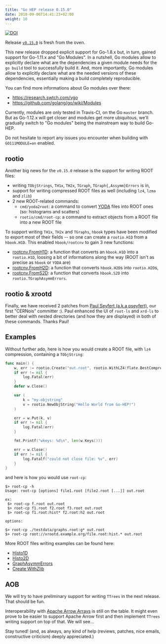 ```yaml
---
title: "Go HEP release 0.15.0"
date: 2018-09-06T14:41:23+02:00
weight: 10
---
```


[![DOI](https://zenodo.org/badge/DOI/10.5281/zenodo.1410416.svg)](https://doi.org/10.5281/zenodo.1410416)

Release [`v0.15.0`](https://github.com/go-hep/hep/tree/v0.15.0) is fresh from the oven.

This new release dropped explicit support for Go-1.8.x but, in turn, gained support for Go-1.11.x and "Go Modules".
In a nutshell, Go modules allow to explicitly declare what are the dependencies a given module needs for the `go build` tool to successfully build it.
And, more importantly, Go modules allow to explicitly declare what are the needed versions of these dependencies, essentially making a build completely reproducible.

You can find more informations about Go modules over there:

- https://research.swtch.com/vgo
- https://github.com/golang/go/wiki/Modules

Currently, modules are only tested in Travis-CI, on the Go `master` branch.
But as Go-1.12.x will get closer and modules get more ubiquitous, we'll gradually switch to "Go modules" being the mainstream way to build Go-HEP.

Do not hesitate to report any issues you encounter when building with `GO111MODULE=on` enabled.

## rootio

Another big news for the `v0.15.0` release is the support for writing ROOT files:

- writing `TObjStrings`, `TH1x`, `TH2x`, `TGraph`, `TGraph{,Assymm}Errors` is in,
- support for writing compressed ROOT files as well (including `lz4`, `lzma` and `zlib`)
- 2 new ROOT-related commands:
  - `cmd/yoda2root`: a command to convert [YODA](https://yoda.hepforge.org) files into ROOT ones (so: histograms and scatters)
  - `rootio/cmd/root-cp`: a command to extract objects from a ROOT file into a new ROOT file

To support writing `TH1x`, `TH2x` and `TGraphs`, `hbook` types have been modified to export most of their fields -- so one can create a `rootio.H1D` from a `hbook.H1D`.
This enabled `hbook/rootcnv` to gain 3 new functions:

- [rootcnv.FromH1D](https://godoc.org/go-hep.org/x/hep/hbook/rootcnv#FromH1D): a function that converts an `hbook.H1D` into a `rootio.H1D`, loosing a bit of informations along the way (ROOT isn't as precise as `hbook` or `YODA` are)
- [rootcnv.FromH2D](https://godoc.org/go-hep.org/x/hep/hbook/rootcnv#FromH2D): a function that converts `hbook.H2D`s into `rootio.H2D`s,
- [rootcnv.FromS2D](https://godoc.org/go-hep.org/x/hep/hbook/rootcnv#FromS2D): a function that converts `hbook.S2D` into `rootio.TGraphAsymmErrors`.

## rootio & xrootd

Finally, we have received 2 patches from [Paul Seyfert (a.k.a pseyfert)](https://github.com/pseyfert), our first "CERNois" committer :).
Paul enhanced the UI of `root-ls` and `xrd-ls` to better deal with nested directories (and how they are displayed) in both of these commands.
Thanks Paul!

## Examples

Without further ado, here is how you would create a ROOT file, with `lz4` compression, containing a `TObjString`:

```go
func main() {
	w, err := rootio.Create("out.root", rootio.WithLZ4(flate.BestCompression))
	if err != nil {
		log.Fatal(err)
	}
	defer w.Close()

	var (
		k = "my-objstring"
		v = rootio.NewObjString("Hello World from Go-HEP!")
	)

	err = w.Put(k, v)
	if err != nil {
		log.Fatal(err)
	}

	fmt.Printf("wkeys: %d\n", len(w.Keys()))

	err = w.Close()
	if err != nil {
		log.Fatalf("could not close file: %v", err)
	}
}
```

and here is how you would use `root-cp`:

```
$> root-cp -h
Usage: root-cp [options] file1.root [file2.root [...]] out.root

ex:
 $> root-cp f.root out.root
 $> root-cp f1.root f2.root f3.root out.root
 $> root-cp f1.root:hist* f2.root:h2 out.root

options:

$> root-cp ./testdata/graphs.root:g* out.root
$> root-cp root://xrootd.example.org/file.root:hist.* out.root
```

More ROOT files writing examples can be found here:

- [Histo1D](https://godoc.org/go-hep.org/x/hep/rootio#example-Create--Histo1D)
- [Histo2D](https://godoc.org/go-hep.org/x/hep/rootio#example-Create--Histo2D)
- [GraphAsymmErrors](https://godoc.org/go-hep.org/x/hep/rootio#example-Create--GraphAsymmErrors)
- [Create WithZlib](https://godoc.org/go-hep.org/x/hep/rootio#example-Create--WithZlib)

## AOB

We will try to have preliminary support for writing `TTrees` in the next release.
That should be fun.

Interoperability with [Apache Arrow Arrays](https://arrow.apache.org) is still on the table.
It might even prove to be easier to support Apache Arrow first and then implement `TTrees` writing support on top of that.
We will see...

Stay tuned! (and, as always, any kind of help (reviews, patches, nice emails, constructive criticism) deeply appreciated.)
